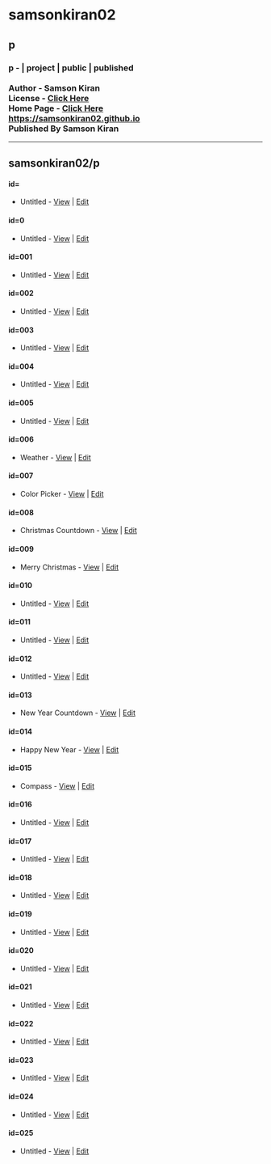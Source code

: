 # samsonkiran02
## p
### p - | project | public | published <br><br> Author - Samson Kiran <br> License - [Click Here](https://samsonkiran02.github.io/p/LICENSE) <br> Home Page - [Click Here](https://samsonkiran02.github.io) <br> https://samsonkiran02.github.io <br> Published By Samson Kiran                                            

<hr>

## samsonkiran02/p


#### id=
   - Untitled - [View](https://samsonkiran02.github.io/p/id=/index.html) | [Edit](https://github.com/samsonkiran02/p/tree/main/id%3D)                                                        

#### id=0
   - Untitled - [View](https://samsonkiran02.github.io/p/id=0/index.html) | [Edit](https://github.com/samsonkiran02/p/tree/main/id%3D0)                                                        

#### id=001
   - Untitled - [View](https://samsonkiran02.github.io/p/id=001/index.html) | [Edit](https://github.com/samsonkiran02/p/tree/main/id%3D001)                                                        

#### id=002
   - Untitled - [View](https://samsonkiran02.github.io/p/id=002/index.html) | [Edit](https://github.com/samsonkiran02/p/tree/main/id%3D002)                                                        

#### id=003
   - Untitled - [View](https://samsonkiran02.github.io/p/id=003/index.html) | [Edit](https://github.com/samsonkiran02/p/tree/main/id%3D003)                                                        

#### id=004
   - Untitled - [View](https://samsonkiran02.github.io/p/id=004/index.html) | [Edit](https://github.com/samsonkiran02/p/tree/main/id%3D004)                                                        

#### id=005
   - Untitled - [View](https://samsonkiran02.github.io/p/id=005/index.html) | [Edit](https://github.com/samsonkiran02/p/tree/main/id%3D005)                                                        

#### id=006
   - Weather - [View](https://samsonkiran02.github.io/p/id=006/index.html) | [Edit](https://github.com/samsonkiran02/p/tree/main/id%3D006)                                                        

#### id=007
   - Color Picker - [View](https://samsonkiran02.github.io/p/id=007/index.html) | [Edit](https://github.com/samsonkiran02/p/tree/main/id%3D007)                                                        

#### id=008
   - Christmas Countdown - [View](https://samsonkiran02.github.io/p/id=008/index.html) | [Edit](https://github.com/samsonkiran02/p/tree/main/id%3D008)                                                        

#### id=009
   - Merry Christmas - [View](https://samsonkiran02.github.io/p/id=009/index.html) | [Edit](https://github.com/samsonkiran02/p/tree/main/id%3D009)                                                        

#### id=010
   - Untitled - [View](https://samsonkiran02.github.io/p/id=010/index.html) | [Edit](https://github.com/samsonkiran02/p/tree/main/id%3D010)                                                        

#### id=011
   - Untitled - [View](https://samsonkiran02.github.io/p/id=011/index.html) | [Edit](https://github.com/samsonkiran02/p/tree/main/id%3D011)                                                        

#### id=012
   - Untitled - [View](https://samsonkiran02.github.io/p/id=012/index.html) | [Edit](https://github.com/samsonkiran02/p/tree/main/id%3D012)                                                        

#### id=013
   - New Year Countdown - [View](https://samsonkiran02.github.io/p/id=013/index.html) | [Edit](https://github.com/samsonkiran02/p/tree/main/id%3D013)                                                        

#### id=014
   - Happy New Year - [View](https://samsonkiran02.github.io/p/id=014/index.html) | [Edit](https://github.com/samsonkiran02/p/tree/main/id%3D014)                                                        

#### id=015
   - Compass - [View](https://samsonkiran02.github.io/p/id=015/index.html) | [Edit](https://github.com/samsonkiran02/p/tree/main/id%3D015)  
                                                      
#### id=016
   - Untitled - [View](https://samsonkiran02.github.io/p/id=016/index.html) | [Edit](https://github.com/samsonkiran02/p/tree/main/id%3D016)                                                        

#### id=017
   - Untitled - [View](https://samsonkiran02.github.io/p/id=017/index.html) | [Edit](https://github.com/samsonkiran02/p/tree/main/id%3D017)                                                        

#### id=018
   - Untitled - [View](https://samsonkiran02.github.io/p/id=018/index.html) | [Edit](https://github.com/samsonkiran02/p/tree/main/id%3D018)                                                        

#### id=019
   - Untitled - [View](https://samsonkiran02.github.io/p/id=019/index.html) | [Edit](https://github.com/samsonkiran02/p/tree/main/id%3D019)                                                        

#### id=020
   - Untitled - [View](https://samsonkiran02.github.io/p/id=020/index.html) | [Edit](https://github.com/samsonkiran02/p/tree/main/id%3D020)                                                        

#### id=021
   - Untitled - [View](https://samsonkiran02.github.io/p/id=021/index.html) | [Edit](https://github.com/samsonkiran02/p/tree/main/id%3D021)                                                        

#### id=022
   - Untitled - [View](https://samsonkiran02.github.io/p/id=022/index.html) | [Edit](https://github.com/samsonkiran02/p/tree/main/id%3D022)                                                        

#### id=023
   - Untitled - [View](https://samsonkiran02.github.io/p/id=023/index.html) | [Edit](https://github.com/samsonkiran02/p/tree/main/id%3D023)                                                        

#### id=024
   - Untitled - [View](https://samsonkiran02.github.io/p/id=024/index.html) | [Edit](https://github.com/samsonkiran02/p/tree/main/id%3D024)                                                        

#### id=025
   - Untitled - [View](https://samsonkiran02.github.io/p/id=025/index.html) | [Edit](https://github.com/samsonkiran02/p/tree/main/id%3D025)                                                        
